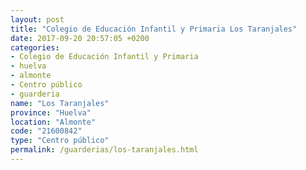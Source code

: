 ```yaml
---
layout: post
title: "Colegio de Educación Infantil y Primaria Los Taranjales"
date: 2017-09-20 20:57:05 +0200
categories:
- Colegio de Educación Infantil y Primaria
- huelva
- almonte
- Centro público
- guarderia
name: "Los Taranjales"
province: "Huelva"
location: "Almonte"
code: "21600842"
type: "Centro público"
permalink: /guarderias/los-taranjales.html
---
```

